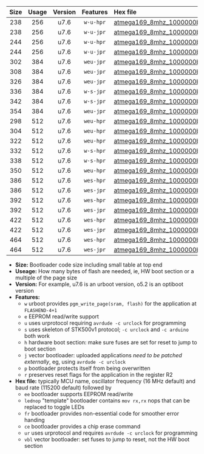 |Size|Usage|Version|Features|Hex file|
|:-:|:-:|:-:|:-:|:--|
|238|256|u7.6|`w-u-hpr`|[atmega169_8mhz_1000000bps_ur.hex](https://raw.githubusercontent.com/stefanrueger/urboot/main//atmega169_8mhz_1000000bps_ur.hex)|
|238|256|u7.6|`w-u-jpr`|[atmega169_8mhz_1000000bps_ur_vbl.hex](https://raw.githubusercontent.com/stefanrueger/urboot/main//atmega169_8mhz_1000000bps_ur_vbl.hex)|
|244|256|u7.6|`w-u-hpr`|[atmega169_8mhz_1000000bps_lednop_ur.hex](https://raw.githubusercontent.com/stefanrueger/urboot/main//atmega169_8mhz_1000000bps_lednop_ur.hex)|
|244|256|u7.6|`w-u-jpr`|[atmega169_8mhz_1000000bps_lednop_ur_vbl.hex](https://raw.githubusercontent.com/stefanrueger/urboot/main//atmega169_8mhz_1000000bps_lednop_ur_vbl.hex)|
|302|384|u7.6|`weu-jpr`|[atmega169_8mhz_1000000bps_ee_ur_vbl.hex](https://raw.githubusercontent.com/stefanrueger/urboot/main//atmega169_8mhz_1000000bps_ee_ur_vbl.hex)|
|308|384|u7.6|`weu-jpr`|[atmega169_8mhz_1000000bps_ee_lednop_ur_vbl.hex](https://raw.githubusercontent.com/stefanrueger/urboot/main//atmega169_8mhz_1000000bps_ee_lednop_ur_vbl.hex)|
|326|384|u7.6|`weu-jpr`|[atmega169_8mhz_1000000bps_ee_lednop_fr_ur_vbl.hex](https://raw.githubusercontent.com/stefanrueger/urboot/main//atmega169_8mhz_1000000bps_ee_lednop_fr_ur_vbl.hex)|
|336|384|u7.6|`w-s-jpr`|[atmega169_8mhz_1000000bps_vbl.hex](https://raw.githubusercontent.com/stefanrueger/urboot/main//atmega169_8mhz_1000000bps_vbl.hex)|
|342|384|u7.6|`w-s-jpr`|[atmega169_8mhz_1000000bps_lednop_vbl.hex](https://raw.githubusercontent.com/stefanrueger/urboot/main//atmega169_8mhz_1000000bps_lednop_vbl.hex)|
|354|384|u7.6|`weu-jpr`|[atmega169_8mhz_1000000bps_ee_lednop_fr_ce_ur_vbl.hex](https://raw.githubusercontent.com/stefanrueger/urboot/main//atmega169_8mhz_1000000bps_ee_lednop_fr_ce_ur_vbl.hex)|
|298|512|u7.6|`weu-hpr`|[atmega169_8mhz_1000000bps_ee_ur.hex](https://raw.githubusercontent.com/stefanrueger/urboot/main//atmega169_8mhz_1000000bps_ee_ur.hex)|
|304|512|u7.6|`weu-hpr`|[atmega169_8mhz_1000000bps_ee_lednop_ur.hex](https://raw.githubusercontent.com/stefanrueger/urboot/main//atmega169_8mhz_1000000bps_ee_lednop_ur.hex)|
|322|512|u7.6|`weu-hpr`|[atmega169_8mhz_1000000bps_ee_lednop_fr_ur.hex](https://raw.githubusercontent.com/stefanrueger/urboot/main//atmega169_8mhz_1000000bps_ee_lednop_fr_ur.hex)|
|332|512|u7.6|`w-s-hpr`|[atmega169_8mhz_1000000bps.hex](https://raw.githubusercontent.com/stefanrueger/urboot/main//atmega169_8mhz_1000000bps.hex)|
|338|512|u7.6|`w-s-hpr`|[atmega169_8mhz_1000000bps_lednop.hex](https://raw.githubusercontent.com/stefanrueger/urboot/main//atmega169_8mhz_1000000bps_lednop.hex)|
|350|512|u7.6|`weu-hpr`|[atmega169_8mhz_1000000bps_ee_lednop_fr_ce_ur.hex](https://raw.githubusercontent.com/stefanrueger/urboot/main//atmega169_8mhz_1000000bps_ee_lednop_fr_ce_ur.hex)|
|386|512|u7.6|`wes-hpr`|[atmega169_8mhz_1000000bps_ee.hex](https://raw.githubusercontent.com/stefanrueger/urboot/main//atmega169_8mhz_1000000bps_ee.hex)|
|386|512|u7.6|`wes-jpr`|[atmega169_8mhz_1000000bps_ee_vbl.hex](https://raw.githubusercontent.com/stefanrueger/urboot/main//atmega169_8mhz_1000000bps_ee_vbl.hex)|
|392|512|u7.6|`wes-hpr`|[atmega169_8mhz_1000000bps_ee_lednop.hex](https://raw.githubusercontent.com/stefanrueger/urboot/main//atmega169_8mhz_1000000bps_ee_lednop.hex)|
|392|512|u7.6|`wes-jpr`|[atmega169_8mhz_1000000bps_ee_lednop_vbl.hex](https://raw.githubusercontent.com/stefanrueger/urboot/main//atmega169_8mhz_1000000bps_ee_lednop_vbl.hex)|
|422|512|u7.6|`wes-hpr`|[atmega169_8mhz_1000000bps_ee_lednop_fr.hex](https://raw.githubusercontent.com/stefanrueger/urboot/main//atmega169_8mhz_1000000bps_ee_lednop_fr.hex)|
|422|512|u7.6|`wes-jpr`|[atmega169_8mhz_1000000bps_ee_lednop_fr_vbl.hex](https://raw.githubusercontent.com/stefanrueger/urboot/main//atmega169_8mhz_1000000bps_ee_lednop_fr_vbl.hex)|
|464|512|u7.6|`wes-hpr`|[atmega169_8mhz_1000000bps_ee_lednop_fr_ce.hex](https://raw.githubusercontent.com/stefanrueger/urboot/main//atmega169_8mhz_1000000bps_ee_lednop_fr_ce.hex)|
|464|512|u7.6|`wes-jpr`|[atmega169_8mhz_1000000bps_ee_lednop_fr_ce_vbl.hex](https://raw.githubusercontent.com/stefanrueger/urboot/main//atmega169_8mhz_1000000bps_ee_lednop_fr_ce_vbl.hex)|

- **Size:** Bootloader code size including small table at top end
- **Useage:** How many bytes of flash are needed, ie, HW boot section or a multiple of the page size
- **Version:** For example, u7.6 is an urboot version, o5.2 is an optiboot version
- **Features:**
  + `w` urboot provides `pgm_write_page(sram, flash)` for the application at `FLASHEND-4+1`
  + `e` EEPROM read/write support
  + `u` uses urprotocol requiring `avrdude -c urclock` for programming
  + `s` uses skeleton of STK500v1 protocol; `-c urclock` and `-c arduino` both work
  + `h` hardware boot section: make sure fuses are set for reset to jump to boot section
  + `j` vector bootloader: uploaded applications *need to be patched externally*, eg, using `avrdude -c urclock`
  + `p` bootloader protects itself from being overwritten
  + `r` preserves reset flags for the application in the register R2
- **Hex file:** typically MCU name, oscillator frequency (16 MHz default) and baud rate (115200 default) followed by
  + `ee` bootloader supports EEPROM read/write
  + `lednop` "template" bootloader contains `mov rx,rx` nops that can be replaced to toggle LEDs
  + `fr` bootloader provides non-essential code for smoother error handing
  + `ce` bootloader provides a chip erase command
  + `ur` uses urprotocol and requires `avrdude -c urclock` for programming
  + `vbl` vector bootloader: set fuses to jump to reset, not the HW boot section
